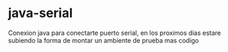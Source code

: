 # java-serial
Conexion java para conectarte puerto serial, en los proximos dias estare subiendo la forma de montar un ambiente de prueba mas codigo

